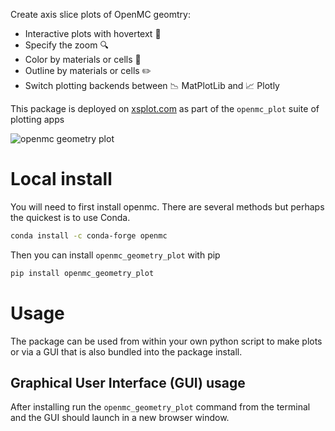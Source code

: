 Create axis slice plots of OpenMC geomtry:
  - Interactive plots with hovertext :speech_balloon:
  - Specify the zoom :mag:
  - Color by materials or cells :art:
  - Outline by materials or cells :pencil2:
  - Switch plotting backends between 📉 MatPlotLib and 📈 Plotly

This package is deployed on [xsplot.com](https://www.xsplot.com) as part of the ```openmc_plot``` suite of plotting apps

![openmc geometry plot](https://user-images.githubusercontent.com/8583900/213252783-526fa814-2abd-4aac-bd1d-9cf0024a7039.png)

# Local install

You will need to first install openmc. There are several methods but perhaps the quickest is to use Conda.

```bash
conda install -c conda-forge openmc
```

Then you can install ```openmc_geometry_plot``` with pip

```bash
pip install openmc_geometry_plot
```


# Usage

The package can be used from within your own python script to make plots or via a GUI that is also bundled into the package install.

## Graphical User Interface (GUI) usage

After installing run the ```openmc_geometry_plot``` command from the terminal and the GUI should launch in a new browser window.

